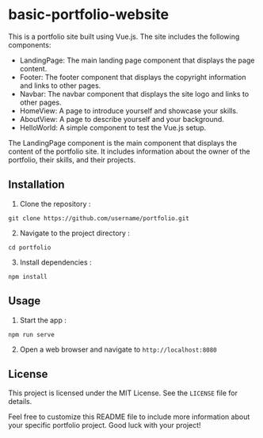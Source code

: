 # basic-portfolio-website

This is a portfolio site built using Vue.js. The site includes the following components:

- LandingPage: The main landing page component that displays the page content.
- Footer: The footer component that displays the copyright information and links to other pages.
- Navbar: The navbar component that displays the site logo and links to other pages.
- HomeView: A page to introduce yourself and showcase your skills.
- AboutView: A page to describe yourself and your background.
- HelloWorld: A simple component to test the Vue.js setup.

The LandingPage component is the main component that displays the content of the portfolio site. It includes information about the owner of the portfolio, their skills, and their projects.

## Installation

1. Clone the repository : 

``git clone https://github.com/username/portfolio.git``

2. Navigate to the project directory : 

`cd portfolio`

3. Install dependencies : 

`npm install`

## Usage

1. Start the app :

`npm run serve`

2. Open a web browser and navigate to `http://localhost:8080`

## License

This project is licensed under the MIT License. See the `LICENSE` file for details.

Feel free to customize this README file to include more information about your specific portfolio project. Good luck with your project!
